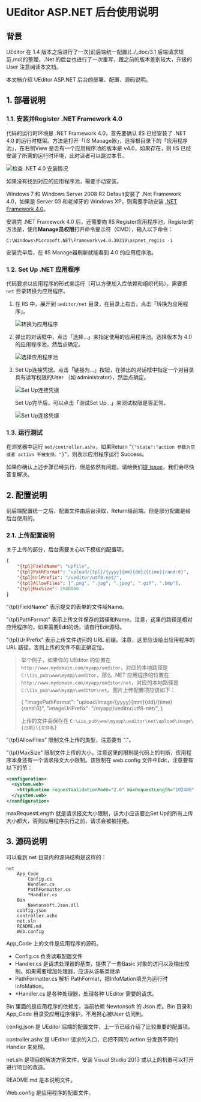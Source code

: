 UEditor ASP.NET 后台使用说明
=====

## 背景

UEditor 在 1.4 版本之后进行了一次[前后端统一配置](../_doc/3.1 后端请求规范.md)的整理，.Net 的后台也进行了一次重写，跟之前的版本差别较大，升级的User 注意阅读本文档。

本文档介绍 UEditor ASP.NET 后台的部署、配置、源码说明。


## 1. 部署说明

### 1.1. 安装并Register .NET Framework 4.0

代码的运行时环境是 .NET Framework 4.0，首先要确认 IIS 已经安装了 .NET 4.0 的运行时框架。方法是打开「IIS Manage器」，选择根目录下的「应用程序池」，在右侧View 是否有一个应用程序池的版本是 v4.0，如果存在，则 IIS 已经安装了所需的运行时环境，此时读者可以跳过本节。

![检查 .NET 4.0 安装情况](../_doc/images/net-publish-1.png)

如果没有找到对应的应用程序池，需要手动安装。

Windows 7 和 Windows Server 2008 R2 Default安装了 .Net Framework 4.0，如果是 Server 03 和老掉牙的 Windows XP，则需要手动安装 [.NET Framework 4.0](http://www.microsoft.com/zh-cn/download/details.aspx?id=17718)。

安装完 .NET Framework 4.0 后，还需要向 IIS Register应用程序池，Register的方法是，使用**Manage员权限**打开命令提示符（CMD），输入以下命令：

```shell
C:\Windows\Microsoft.NET\Framework\v4.0.30319\aspnet_regiis -i
```

安装完毕后，在 IIS Manage器刷新就能看到 4.0 的应用程序池。

### 1.2. Set Up .NET 应用程序

代码要求以应用程序的形式来运行（可以方便加入库依赖和组织代码）。需要把 `net` 目录转换为应用程序。

1. 在 IIS 中，展开到 `ueditor/net` 目录，在目录上右击，点击「转换为应用程序」。

   ![转换为应用程序](../_doc/images/net-publish-2.png)

2. 弹出的对话框中，点击「选择...」来指定使用的应用程序池。选择版本为 4.0 的应用程序池，然后点确定。

   ![选择应用程序池](../_doc/images/net-publish-3.png)

3. Set Up连接凭据。点击「链接为...」按钮，在弹出的对话框中指定一个对目录具有读写权限的User （如 administrator），然后点确定。

   ![Set Up连接凭据](../_doc/images/net-publish-4.png)

   Set Up完毕后，可以点击「测试Set Up...」来测试权限是否正常。

   ![Set Up连接凭据](../_doc/images/net-publish-5.png)

### 1.3. 运行测试

在浏览器中运行 `net/controller.ashx`，如果Return "`{"state":"action 参数为空或者 action 不被支持。"}`"，则表示应用程序运行 Success。

如果你确认上述步骤已经执行，但是依然有问题，请给我们[提 Issue](https://github.com/fex-team/ueditor/issues/new?labels=NET%E5%90%8E%E5%8F%B0)，我们会尽快答复解决。

## 2. 配置说明

前后端配置统一之后，配置文件由后台读取，Return给前端。但是部分配置是给后台使用的。

### 2.1. 上传配置说明

关于上传的部分，后台需要关心以下模板的配置项。

```json
{
    "{tpl}FieldName": "upfile",
    "{tpl}PathFormat": "upload/{tpl}/{yyyy}{mm}{dd}/{time}{rand:6}",
    "{tpl}UrlPrefix": "/ueditor/utf8-net/",
    "{tpl}AllowFiles": [".png", ".jpg", ".jpeg", ".gif", ".bmp"],
    "{tpl}MaxSize": 2048000
}
```

"{tpl}FieldName" 表示提交的表单的文件域Name。

"{tpl}PathFormat" 表示上传文件保存的路径和Name。注意，这里的路径是相对应用程序的，如果需要Edit的话，请自行Edit源码。

"{tpl}UrlPrefix" 表示上传文件访问的 URL 前缀。注意，这里应该给出应用程序的 URL 路径，否则上传的文件不能正确定位。

> 举个例子，如果你的 UEditor 的位置在 `http://www.mydomain.com/myapp/ueditor`，对应的本地路径是 `C:\iis_pub\www\myapp\ueditor`，那么 .NET 应用程序的位置在 `http://www.mydomain.com/myapp/ueditor/net`，对应的本地路径是 `C:\iis_pub\www\myapp\ueditor\net`。图片上传配置项应该如下：
> 
> { 
>    "imagePathFormat": "upload/image/{yyyy}{mm}{dd}/{time}{rand:6}",
>    "imageUrlPrefix": "/myapp/ueditor/utf8-net/",
> }
>
> 上传的文件会保存在 `C:\iis_pub\www\myapp\ueditor\net\upload\image\{日期}\{文件名}`

"{tpl}AllowFiles" 限制文件上传的类型，注意要有 "."。

"{tpl}MaxSize" 限制文件上传的大小。注意这里的限制是代码上的判断，应用程序本身还有一个请求报文大小限制。该限制在 web.config 文件中Edit，注意要有以下的节：

```xml
<configuration>
  <system.web>
    <httpRuntime requestValidationMode="2.0" maxRequestLength="102400" />
  </system.web>
</configuration>
```

maxRequestLength 就是请求报文大小限制，该大小应该要比Set Up的所有上传大小都大，否则应用程序执行之前，请求会被被拒绝。

## 3. 源码说明

可以看到 net 目录内的源码结构是这样的：

```
net
    App_Code
        Config.cs
        Handler.cs
        PathFormatter.cs
        *Handler.cs
    Bin
        Newtonsoft.Json.dll
    config.json
    controller.ashx
    net.sln
    README.md
    Web.config
```

App_Code 上的文件是应用程序的源码。

- Config.cs 负责读取配置文件
- Handler.cs 是请求处理器的基类，提供了一些Basic 对象的访问以及输出控制。如果需要增加处理器，应该从该基类继承
- PathFormatter.cs 解析 PathFormat，把InfoMation填充为运行时InfoMation。
- *Handler.cs 是各种处理器，处理各种 UEditor 需要的请求。

Bin 里面的是应用程序的依赖库，当前依赖 Newtonsoft 的 Json 库。Bin 目录和 App_Code 目录受应用程序保护，不用担心被User 访问到。

config.json 是 UEditor 后端的配置文件，上一节已经介绍了比较重要的配置项。

controller.ashx 是 UEditor 请求的入口，它把不同的 action 分发到不同的 Handler 来处理。

net.sln 是项目的解决方案文件，安装 Visual Studio 2013 或以上的机器可以打开进行项目的改造。

README.md 是本说明文件。

Web.config 是应用程序的配置文件。
